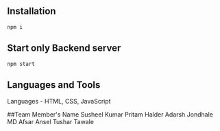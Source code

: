 ## Installation
```
npm i
```

## Start only Backend server
```
npm start
```
## Languages and Tools

Languages - HTML, CSS, JavaScript

##Team Member's Name
Susheel Kumar
Pritam Halder
Adarsh Jondhale
MD Afsar Ansel
Tushar Tawale
